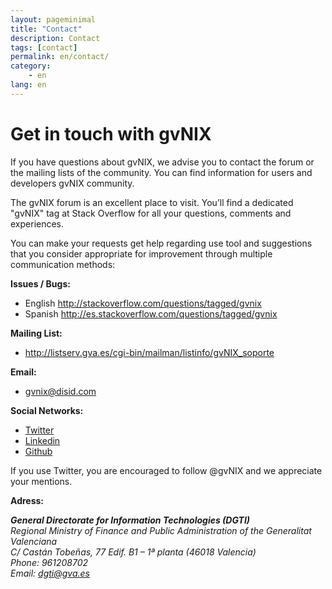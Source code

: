 ```yaml
---
layout: pageminimal
title: "Contact"
description: Contact
tags: [contact]
permalink: en/contact/
category:
    - en
lang: en
---
```


# Get in touch with gvNIX

If you have questions about gvNIX, we advise you to contact the forum or
the mailing lists of the community. You can find information for users and
developers gvNIX community.

The gvNIX forum is an excellent place to visit. You’ll find a dedicated
"gvNIX" tag at Stack Overflow for all your questions, comments and experiences.

You can make your requests get help regarding use tool and suggestions that you
consider appropriate for improvement through multiple communication methods:

**Issues / Bugs:**

- English <http://stackoverflow.com/questions/tagged/gvnix>
- Spanish <http://es.stackoverflow.com/questions/tagged/gvnix>

**Mailing List:**

- <http://listserv.gva.es/cgi-bin/mailman/listinfo/gvNIX_soporte>

**Email:**

-   <a href="mailto:gvnix@disid.com">gvnix@disid.com</a>

**Social Networks:**

-   [Twitter][]
-   [Linkedin][]
-   [Github][]

  [Twitter]: http://twitter.com/gvNIX
  [Linkedin]: http://www.linkedin.com/groups/gvNIX-3878961
  [Github]: https://github.com/gvSIGAssociation/gvnix

If you use Twitter, you are encouraged to follow @gvNIX and we appreciate your mentions.

**Adress:**

<address>
  <strong>General Directorate for Information Technologies (DGTI)</strong><br>
  Regional Ministry of Finance and Public Administration of the Generalitat Valenciana<br>
  C/ Castán Tobeñas, 77 Edif. B1 – 1ª planta (46018 Valencia)<br>
  Phone: 961208702 <br>
  Email: <a href="mailto:dgti@gva.es">dgti@gva.es</a>
</address>

